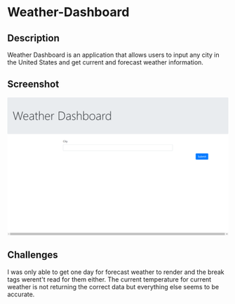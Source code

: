 # Weather-Dashboard

## Description

Weather Dashboard is an application that allows users to input any city in the United States and get current and forecast weather information.

## Screenshot
<img src = "weatherDashboard.png">

## Challenges

 I was only able to get one day for forecast weather to render and the break tags werent't read for them either. The current temperature for current weather is not returning the  correct data but everything else seems to be accurate.